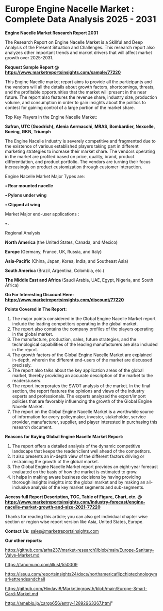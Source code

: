 # Europe Engine Nacelle Market : Complete Data Analysis 2025 - 2031

<strong>Engine Nacelle Market Research Report 2031</strong>

The Research Report on Engine Nacelle Market is a Skillful and Deep Analysis of the Present Situation and Challenges. This research report also analyzes other important trends and market drivers that will affect market growth over 2025-2031.

<strong>Request Sample Report @ <a href=https://www.marketreportsinsights.com/sample/77220>https://www.marketreportsinsights.com/sample/77220</a></strong>

This Engine Nacelle market report aims to provide all the participants and the vendors will all the details about growth factors, shortcomings, threats, and the profitable opportunities that the market will present in the near future. The report also features the revenue share, industry size, production volume, and consumption in order to gain insights about the politics to contest for gaining control of a large portion of the market share.

Top Key Players in the Engine Nacelle Market:

<strong>Safran, UTC (Goodrich), Alenia Aermacchi, MRAS, Bombardier, Nexcelle, Boeing, GKN, Triumph</strong>

The Engine Nacelle Industry is severely competitive and fragmented due to the existence of various established players taking part in different marketing strategies to increase their market share. The vendors operating in the market are profiled based on price, quality, brand, product differentiation, and product portfolio. The vendors are turning their focus increasingly on product customization through customer interaction.

Engine Nacelle Market Major Types are:

<strong>• Rear mounted nacelle

• Pylons under wing

• Clipped at wing</strong>

Market Major end-user applications :

<strong>• .</strong>

Regional Analysis

</u><strong><b>North America</b></strong> (the United States, Canada, and Mexico)

<strong><b>Europe </b></strong>(Germany, France, UK, Russia, and Italy)

<strong><b>Asia-Pacific</b></strong> (China, Japan, Korea, India, and Southeast Asia)

<strong><b>South America</b></strong> (Brazil, Argentina, Colombia, etc.)

<strong><b>The Middle East and Africa</b></strong> (Saudi Arabia, UAE, Egypt, Nigeria, and South Africa)

<strong>Go For Interesting Discount Here: <a href=https://www.marketreportsinsights.com/discount/77220>https://www.marketreportsinsights.com/discount/77220</a></strong>

<strong>Points Covered in The Report:</strong>
<ol>
  <li>The major points considered in the Global Engine Nacelle Market report include the leading competitors operating in the global market.</li>
  <li>The report also contains the company profiles of the players operating in the global market.</li>
  <li>The manufacture, production, sales, future strategies, and the technological capabilities of the leading manufacturers are also included in the report.</li>
  <li>The growth factors of the Global Engine Nacelle Market are explained in-depth, wherein the different end-users of the market are discussed precisely.</li>
  <li>The report also talks about the key application areas of the global market, thereby providing an accurate description of the market to the readers/users.</li>
  <li>The report incorporates the SWOT analysis of the market. In the final section, the report features the opinions and views of the industry experts and professionals. The experts analyzed the export/import policies that are favorably influencing the growth of the Global Engine Nacelle Market.</li>
  <li>The report on the Global Engine Nacelle Market is a worthwhile source of information for every policymaker, investor, stakeholder, service provider, manufacturer, supplier, and player interested in purchasing this research document.</li>
</ol>
<strong>Reasons for Buying Global Engine Nacelle Market Report:</strong>

<ol>
  <li>The report offers a detailed analysis of the dynamic competitive landscape that keeps the reader/client well ahead of the competitors.</li>
  <li>It also presents an in-depth view of the different factors driving or restraining the growth of the global market.</li>
  <li>The Global Engine Nacelle Market report provides an eight-year forecast evaluated on the basis of how the market is estimated to grow.</li>
  <li>It helps in making aware business decisions by having providing thorough insights insights into the global market and by making an all-inclusive analysis of the key market segments and sub-segments.</li>
</ol>
<strong>Access full Report Description, TOC, Table of Figure, Chart, etc. @ <a href=https://www.marketreportsinsights.com/industry-forecast/engine-nacelle-market-growth-and-size-2021-77220>https://www.marketreportsinsights.com/industry-forecast/engine-nacelle-market-growth-and-size-2021-77220</a></strong>


Thanks for reading this article; you can also get individual chapter wise section or region wise report version like Asia, United States, Europe.

<strong>Contact Us:</strong>
sales@marketreportsinsights.com

<strong>Our other reports:</strong>

<a href=https://github.com/arha237/market-research1/blob/main/Europe-Sanitary-Valve-Market.md>https://github.com/arha237/market-research1/blob/main/Europe-Sanitary-Valve-Market.md</a>

<a href=https://tanomuno.com/illust/550009>https://tanomuno.com/illust/550009</a>

<a href=https://issuu.com/reportsinsights24/docs/northamericaflipchiptechnologymarkettrendsandchall>https://issuu.com/reportsinsights24/docs/northamericaflipchiptechnologymarkettrendsandchall</a>

<a href=https://github.com/Hindavi8/Marketingrowth/blob/main/Europe-Smart-Card-Market.md>https://github.com/Hindavi8/Marketingrowth/blob/main/Europe-Smart-Card-Market.md</a>

<a href=https://ameblo.jp/cargo656/entry-12892963367.html>https://ameblo.jp/cargo656/entry-12892963367.html</a>"

